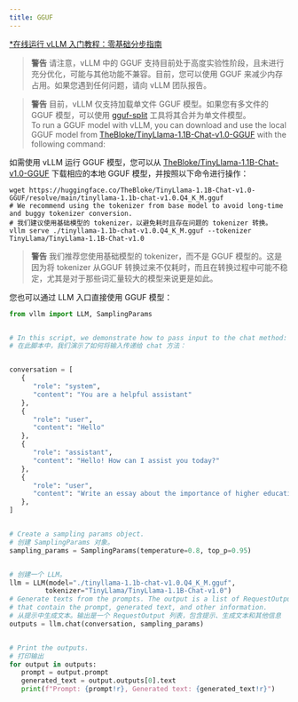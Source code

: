 ```yaml
---
title: GGUF
---
```


[\*在线运行 vLLM 入门教程：零基础分步指南](https://openbayes.com/console/public/tutorials/rXxb5fZFr29?utm_source=vLLM-CNdoc&utm_medium=vLLM-CNdoc-V1&utm_campaign=vLLM-CNdoc-V1-25ap)

> **警告**
> 请注意，vLLM 中的 GGUF 支持目前处于高度实验性阶段，且未进行充分优化，可能与其他功能不兼容。目前，您可以使用 GGUF 来减少内存占用。如果您遇到任何问题，请向 vLLM 团队报告。

> **警告**
> 目前，vLLM 仅支持加载单文件 GGUF 模型。如果您有多文件的 GGUF 模型，可以使用 [gguf-split](https://github.com/ggerganov/llama.cpp/pull/6135) 工具将其合并为单文件模型。  
> To run a GGUF model with vLLM, you can download and use the local GGUF model from [TheBloke/TinyLlama-1.1B-Chat-v1.0-GGUF](https://huggingface.co/TheBloke/TinyLlama-1.1B-Chat-v1.0-GGUF) with the following command:

如需使用 vLLM 运行 GGUF 模型，您可以从 [TheBloke/TinyLlama-1.1B-Chat-v1.0-GGUF](https://huggingface.co/TheBloke/TinyLlama-1.1B-Chat-v1.0-GGUF) 下载相应的本地 GGUF 模型，并按照以下命令进行操作：

```plain
wget https://huggingface.co/TheBloke/TinyLlama-1.1B-Chat-v1.0-GGUF/resolve/main/tinyllama-1.1b-chat-v1.0.Q4_K_M.gguf
# We recommend using the tokenizer from base model to avoid long-time and buggy tokenizer conversion.
# 我们建议使用基础模型的 tokenizer，以避免耗时且存在问题的 tokenizer 转换。
vllm serve ./tinyllama-1.1b-chat-v1.0.Q4_K_M.gguf --tokenizer TinyLlama/TinyLlama-1.1B-Chat-v1.0
```

> **警告**
> 我们推荐您使用基础模型的 tokenizer，而不是 GGUF 模型的。这是因为将 tokenizer 从GGUF 转换过来不仅耗时，而且在转换过程中可能不稳定，尤其是对于那些词汇量较大的模型来说更是如此。

您也可以通过 LLM 入口直接使用 GGUF 模型：

```python
from vllm import LLM, SamplingParams


# In this script, we demonstrate how to pass input to the chat method:
# 在此脚本中，我们演示了如何将输入传递给 chat 方法：


conversation = [
   {
      "role": "system",
      "content": "You are a helpful assistant"
   },
   {
      "role": "user",
      "content": "Hello"
   },
   {
      "role": "assistant",
      "content": "Hello! How can I assist you today?"
   },
   {
      "role": "user",
      "content": "Write an essay about the importance of higher education.",
   },
]


# Create a sampling params object.
# 创建 SamplingParams 对象。
sampling_params = SamplingParams(temperature=0.8, top_p=0.95)


# 创建一个 LLM。
llm = LLM(model="./tinyllama-1.1b-chat-v1.0.Q4_K_M.gguf",
         tokenizer="TinyLlama/TinyLlama-1.1B-Chat-v1.0")
# Generate texts from the prompts. The output is a list of RequestOutput objects
# that contain the prompt, generated text, and other information.
# 从提示中生成文本。输出是一个 RequestOutput 列表，包含提示、生成文本和其他信息
outputs = llm.chat(conversation, sampling_params)


# Print the outputs.
# 打印输出
for output in outputs:
   prompt = output.prompt
   generated_text = output.outputs[0].text
   print(f"Prompt: {prompt!r}, Generated text: {generated_text!r}")
```
